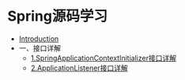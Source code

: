 # Spring源码学习

* [Introduction](README.md)
* 一、接口详解
    * [1.SpringApplicationContextInitializer接口详解](/interface/ApplicationContextInitializer.md)
    * [2.ApplicationListener接口详解](/interface/ApplicationListener.md)